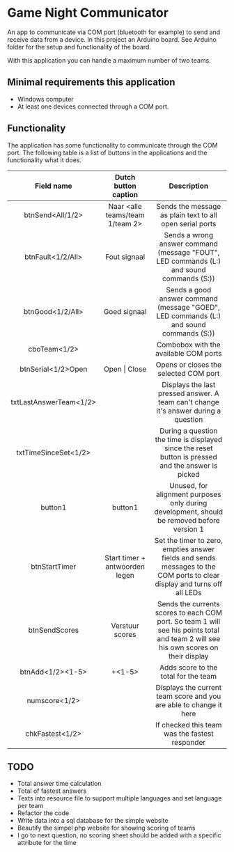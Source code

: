 # Game Night Communicator
An app to communicate via COM port (bluetooth for example) to send and receive data from a device. In this project an Arduino board. See Arduino folder for the setup and functionality of the board.

With this application you can handle a maximum number of two teams.

## Minimal requirements this application
* Windows computer
* At least one devices connected through a COM port.

## Functionality
The application has some functionality to communicate through the COM port. The following table is a list of buttons in the applications and the functionality what it does.

|Field name|Dutch button caption|Description|
|:---:|:---:|:--:|
|btnSend<All/1/2>|Naar <alle teams/team 1/team 2>|Sends the message as plain text to all open serial ports|
|btnFault<1/2/All>|Fout signaal|Sends a wrong answer command (message "FOUT", LED commands (L:<number>) and sound commands (S:<number>))|
 |btnGood<1/2/All>|Goed signaal|Sends a good answer command (message "GOED", LED commands (L:<number>) and sound commands (S:<number>))|
  |cboTeam<1/2>| |Combobox with the available COM ports|
  |btnSerial<1/2>Open|Open \| Close|Opens or closes the selected COM port|
  |txtLastAnswerTeam<1/2>| |Displays the last pressed answer. A team can't change it's answer during a question|
  |txtTimeSinceSet<1/2>| |During a question the time is displayed since the reset button is pressed and the answer is picked|
  |button1|button1|Unused, for alignment purposes only during development, should be removed before version 1|
  |btnStartTimer|Start timer + antwoorden legen|Set the timer to zero, empties answer fields and sends messages to the COM ports to clear display and turns off all LEDs|
  |btnSendScores|Verstuur scores|Sends the currents scores to each COM port. So team 1 will see his points total and team 2 will see his own scores on their display|
  |btnAdd<1/2><1-5>|+<1-5>|Adds score to the total for the team|
  |numscore<1/2>| |Displays the current team score and you are able to change it here|
  |chkFastest<1/2>| |If checked this team was the fastest responder|
  
## TODO
* Total answer time calculation
* Total of fastest answers
* Texts into resource file to support multiple languages and set language per team
* Refactor the code
* Write data into a sql database for the simple website
* Beautify the simpel php website for showing scoring of teams
* I go to next question, no scoring sheet should be added with a specific attribute for the time
